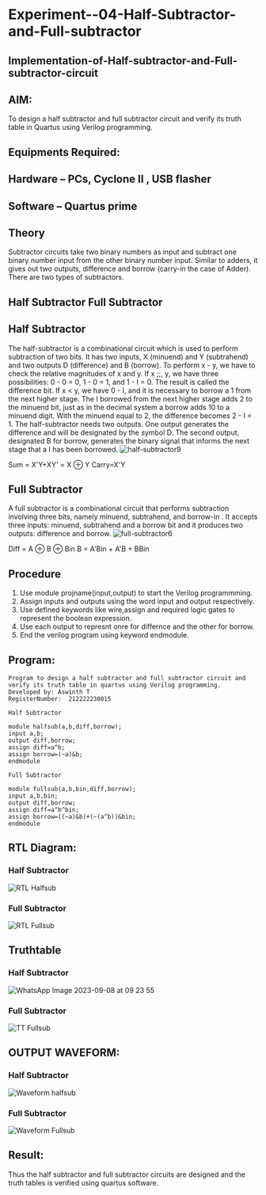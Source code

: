 # Experiment--04-Half-Subtractor-and-Full-subtractor
## Implementation-of-Half-subtractor-and-Full-subtractor-circuit
## AIM:
To design a half subtractor and full subtractor circuit and verify its truth table in Quartus using Verilog programming.

## Equipments Required:
## Hardware – PCs, Cyclone II , USB flasher
## Software – Quartus prime
## Theory
Subtractor circuits take two binary numbers as input and subtract one binary number input from the other binary number input. Similar to adders, it gives out two outputs, difference and borrow (carry-in the case of Adder). There are two types of subtractors.

## Half Subtractor Full Subtractor
## Half Subtractor
The half-subtractor is a combinational circuit which is used to perform subtraction of two bits. It has two inputs, X (minuend) and Y (subtrahend) and two outputs D (difference) and B (borrow). To perform x - y, we have to check the relative magnitudes of x and y. If x ;;, y, we have three possibilities: 0 - 0 = 0, 1 - 0 = 1, and 1 - I = 0. The result is called the difference bit. If x < y, we have 0 - I, and it is necessary to borrow a 1 from the next higher stage. The I borrowed from the next higher stage adds 2 to the minuend bit, just as in the decimal system a borrow adds 10 to a minuend digit. With the minuend equal to 2, the difference becomes 2 - I = 1. The half-subtractor needs two outputs. One output generates the difference and will be designated by the symbol D. The second output, designated B for borrow, generates the binary signal that informs the next stage that a I has been borrowed.
![half-subtractor9](https://user-images.githubusercontent.com/36288975/166112538-58c3bc7c-ee5d-4e6a-ac8d-8e8328efe27a.png)


Sum = X'Y+XY' = X ⊕ Y
Carry=X'Y

## Full Subtractor
A full subtractor is a combinational circuit that performs subtraction involving three bits, namely minuend, subtrahend, and borrow-in . It accepts three inputs: minuend, subtrahend and a borrow bit and it produces two outputs: difference and borrow. 
![full-subtractor6](https://user-images.githubusercontent.com/36288975/166112541-24c68359-3de8-4674-ae22-8272ffc385ed.png)


Diff = A ⊕ B ⊕ Bin B = A'Bin + A'B + BBin

## Procedure
1. Use module projname(input,output) to start the Verilog programmming.
2. Assign inputs and outputs using the word input and output respectively.
3. Use defined keywords like wire,assign and required logic gates to represent the boolean expression.
4. Use each output to represnt onre for differnce and the other for borrow.
5. End the verilog program using keyword endmodule.





## Program:
```
Program to design a half subtractor and full subtractor circuit and verify its truth table in quartus using Verilog programming.
Developed by: Aswinth T
RegisterNumber:  212222230015
```
```
Half Subtractor

module halfsub(a,b,diff,borrow);
input a,b;
output diff,borrow;
assign diff=a^b;
assign borrow=(~a)&b;
endmodule
```
```
Full Subtractor

module fullsub(a,b,bin,diff,borrow);
input a,b,bin;
output diff,borrow;
assign diff=a^b^bin;
assign borrow=((~a)&b)+(~(a^b))&bin;
endmodule
```

## RTL Diagram:
### Half Subtractor

![RTL Halfsub](https://github.com/Aswinth21/Experiment--03-Half-Subtractor-and-Full-subtractor/assets/120236638/1405b5b6-d889-4747-be8a-e636fc78e6b9)

### Full Subtractor

![RTL Fullsub](https://github.com/Aswinth21/Experiment--03-Half-Subtractor-and-Full-subtractor/assets/120236638/53f2d536-129c-4e7d-9a78-02338826337a)


## Truthtable
### Half Subtractor

![WhatsApp Image 2023-09-08 at 09 23 55](https://github.com/Aswinth21/Experiment--03-Half-Subtractor-and-Full-subtractor/assets/120236638/8417db91-3f21-4678-8304-8fffa9b37486)

### Full Subtractor

![TT Fullsub](https://github.com/Aswinth21/Experiment--03-Half-Subtractor-and-Full-subtractor/assets/120236638/263a6edf-9b46-41e0-a827-e78a5975d9b8)


## OUTPUT WAVEFORM:
### Half Subtractor

![Waveform halfsub](https://github.com/Aswinth21/Experiment--03-Half-Subtractor-and-Full-subtractor/assets/120236638/a2e82798-fb8b-4c9b-8afd-80868d75742f)

### Full Subtractor

![Waveform Fullsub](https://github.com/Aswinth21/Experiment--03-Half-Subtractor-and-Full-subtractor/assets/120236638/8b8780e8-8821-44e8-bcb6-0f4e6f705981)


## Result:
Thus the half subtractor and full subtractor circuits are designed and the truth tables is verified using quartus software.
